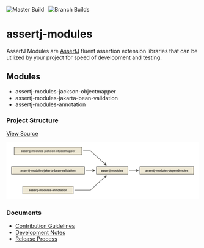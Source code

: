 ![Master Build](https://github.com/nfet/assertj-modules/workflows/Master%20Build/badge.svg) &nbsp;
![Branch Builds](https://github.com/nfet/assertj-modules/workflows/Branch%20Builds/badge.svg)

# assertj-modules

AssertJ Modules are [AssertJ](https://assertj.github.io/doc/) fluent 
assertion extension libraries that can be utilized by your project for 
speed of development and testing. 

## Modules

- assertj-modules-jackson-objectmapper
- assertj-modules-jakarta-bean-validation
- assertj-modules-annotation

### Project Structure
[View Source](http://www.nomnoml.com/#view/%23font%3A%20Calibri%0A%23fontSize%3A%2012%0A%23spacing%3A%2050%0A%23padding%3A%2015%0A%23fillArrows%3A%20false%0A%23arrowSize%3A%20.8%0A%23lineWidth%3A%202%0A%23edgeMargin%3A%208%0A%23leading%3A%201%0A%23stroke%3A%20%2333322E%0A%23direction%3A%20right%0A%23acyclicer%3A%20greedy%0A%23zoom%3A%20.8%0A%23title%3A%20project-structure%0A%0A%5Bassertj-modules%5D-%3E%5Bassertj-modules-dependencies%5D%0A%5Bassertj-modules-jackson-objectmapper%5D-%3E%5Bassertj-modules%5D%0A%5Bassertj-modules-jakarta-bean-validation%5D-%3E%5Bassertj-modules%5D%0A%5Bassertj-modules-annotation%5D-%3E%5Bassertj-modules%5D%0A)

![Structure](docs/assets/project-structure.svg)

### Documents

- [Contribution Guidelines](docs/CONTRIBUTION.md)
- [Development Notes](docs/DEVELOP.md)
- [Release Process](docs/RELEASE.md)
